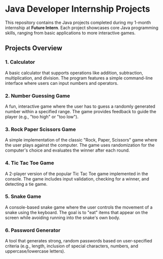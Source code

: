 # Java Developer Internship Projects

This repository contains the Java projects completed during my 1-month internship at **Future Intern**. Each project showcases core Java programming skills, ranging from basic applications to more interactive games.

## Projects Overview

### 1. Calculator
A basic calculator that supports operations like addition, subtraction, multiplication, and division. The program features a simple command-line interface where users can input numbers and operators.

### 2. Number Guessing Game
A fun, interactive game where the user has to guess a randomly generated number within a specified range. The game provides feedback to guide the player (e.g., "too high" or "too low").

### 3. Rock Paper Scissors Game
A simple implementation of the classic "Rock, Paper, Scissors" game where the user plays against the computer. The game uses randomization for the computer's choice and evaluates the winner after each round.

### 4. Tic Tac Toe Game
A 2-player version of the popular Tic Tac Toe game implemented in the console. The game includes input validation, checking for a winner, and detecting a tie game.

### 5. Snake Game
A console-based snake game where the user controls the movement of a snake using the keyboard. The goal is to "eat" items that appear on the screen while avoiding running into the snake's own body.

### 6. Password Generator
A tool that generates strong, random passwords based on user-specified criteria (e.g., length, inclusion of special characters, numbers, and uppercase/lowercase letters).
